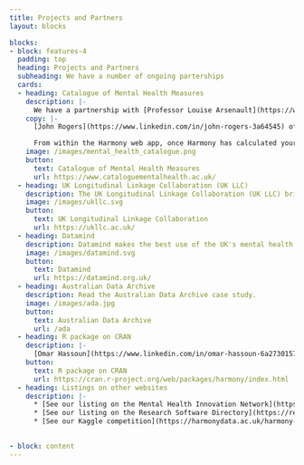 ```yaml
---
title: Projects and Partners
layout: blocks

blocks:
- block: features-4
  padding: top
  heading: Projects and Partners
  subheading: We have a number of ongoing parterships
  cards: 
  - heading: Catalogue of Mental Health Measures
    description: |-
      We have a partnership with [Professor Louise Arsenault](https://www.kcl.ac.uk/people/louise-arseneault) at the [Catalogue of Mental Health Measures](https://www.cataloguementalhealth.ac.uk/).
    copy: |- 
      [John Rogers](https://www.linkedin.com/in/john-rogers-3a64545) of [Delosis](https://www.delosis.com/), who developed the Catalogue of Mental Health Measures, is working on Harmony on software development.

      From within the Harmony web app, once Harmony has calculated your matches, you can click the Mental Health Catalogue logo to search for studies using a particular instrument. We are working on a bidirectional integration with the Mental Health Catalogue.
    image: /images/mental_health_catalogue.png
    button:
      text: Catalogue of Mental Health Measures
      url: https://www.cataloguementalhealth.ac.uk/
  - heading: UK Longitudinal Linkage Collaboration (UK LLC)
    description: The UK Longitudinal Linkage Collaboration (UK LLC) brings together information from longitudinal study volunteers with their routine records. 
    image: /images/ukllc.svg
    button:
      text: UK Longitudinal Linkage Collaboration
      url: https://ukllc.ac.uk/
  - heading: Datamind
    description: Datamind makes the best use of the UK's mental health data by enabling coordinated research with the ultimate aim of improving people's lives.
    image: /images/datamind.svg
    button:
      text: Datamind
      url: https://datamind.org.uk/
  - heading: Australian Data Archive
    description: Read the Australian Data Archive case study.
    image: /images/ada.jpg
    button:
      text: Australian Data Archive
      url: /ada
  - heading: R package on CRAN
    description: |-
      [Omar Hassoun](https://www.linkedin.com/in/omar-hassoun-6a2730157/) has worked on the R package on CRAN.
    button:
      text: R package on CRAN
      url: https://cran.r-project.org/web/packages/harmony/index.html
  - heading: Listings on other websites
    description: |-
      * [See our listing on the Mental Health Innovation Network](https://www.mhinnovation.net/resources/harmony)
      * [See our listing on the Research Software Directory](https://research-software-directory.org/software/harmony)
      * [See our Kaggle competition](https://harmonydata.ac.uk/harmony-on-kaggle/)
      

- block: content
---
```




